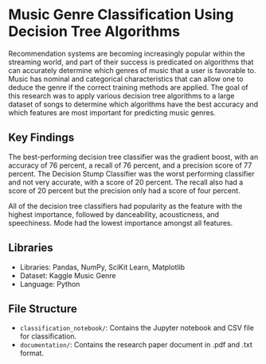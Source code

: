 # Music Genre Classification Using Decision Tree Algorithms

Recommendation systems are becoming increasingly popular within the streaming world, and part of their success is predicated on algorithms that can accurately determine which genres of music that a user is favorable to. Music has nominal and categorical characteristics that can allow one to deduce the genre if the correct training methods are applied. The goal of this research was to apply various decision tree algorithms to a large dataset of songs to determine which algorithms have the best accuracy and which features are most important for predicting music genres.

## Key Findings

The best-performing decision tree classifier was the gradient boost, with an accuracy of 76 percent, a recall of 76 percent, and a precision score of 77 percent. The Decision Stump Classifier was the worst performing classifier and not very accurate, with a score of 20 percent. The recall also had a score of 20 percent but the precision only had a score of four percent.

All of the decision tree classifiers had popularity as the feature with the highest importance, followed by danceability, acousticness, and speechiness. Mode had the lowest importance amongst all features.

## Libraries

- Libraries: Pandas, NumPy, SciKit Learn, Matplotlib
- Dataset: Kaggle Music Genre
- Language: Python

## File Structure

- `classification_notebook/`: Contains the Jupyter notebook and CSV file for classification.
- `documentation/`: Contains the research paper document in .pdf and .txt format.
